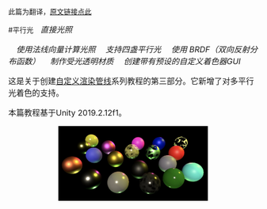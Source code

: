 <style>
img{
    width: 60%;
    padding-left: 20%;
}
</style>
此篇为翻译，[原文链接点此](https://catlikecoding.com/unity/tutorials/custom-srp/directional-lights/)

#平行光&emsp;*<font size = 3>直接光照*

&emsp;*使用法线向量计算光照*
&emsp;*支持四盏平行光*
&emsp;*使用 BRDF（双向反射分布函数）*
&emsp;*制作受光透明材质*
&emsp;*创建带有预设的自定义着色器GUI*

这是关于创建[自定义渲染管线](https://catlikecoding.com/unity/tutorials/custom-srp/)系列教程的第三部分。它新增了对多平行光着色的支持。

本篇教程基于Unity 2019.2.12f1。

![alt tset](./media/tutorial-image.jpg "tset")